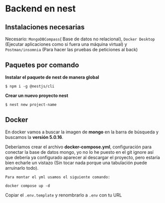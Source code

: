 # Backend en nest

## Instalaciones necesarias
Necesario: `MongoDBCompass`( Base de datos no relacional),
`Docker Desktop` (Ejecutar aplicaciones como si fuera una máquina virtual)
y `Postman/insomnia` (Para hacer las pruebas de peticiones al back)


## Paquetes por comando

**Instalar el paquete de nest de manera global**  
```
$ npm i -g @nestjs/cli  
```  

**Crear un nuevo proyecto nest**  

```
$ nest new project-name  

```
## Docker  

En docker vamos a buscar la imagen de **mongo** en la barra de búsqueda y buscamos la **versión 5.0.16**.  
  
  Deberíamos crear el archivo **docker-compose.yml**, configuración para conectar la base de datos mongo, yo no lo he puesto en el git ignore así que debería ya configurado aparecer al descargar el proyecto, pero estaría bien echarle un vistazo (Sin tocar nada porque una tabulación puede arruinarlo todo).  
    
    Para montar el yml usamos el siguiente comando:
```
docker compose up -d

```

Copiar el `.env.template` y renombrarlo a `.env` con tu URL
